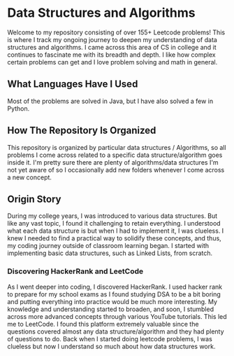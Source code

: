 # Data Structures and Algorithms

Welcome to my repository consisting of over 155+ Leetcode problems! This is where I track my ongoing journey to deepen my understanding of data structures and algorithms. I came across this area of CS in college and it continues to fascinate me with its breadth and depth. I like how complex certain problems can get and I love problem solving and math in general.

## What Languages Have I Used

Most of the problems are solved in Java, but I have also solved a few in Python.

## How The Repository Is Organized

This repository is organized by particular data structures / Algorithms, so all problems I come across related to a specific data structure/algorithm goes inside it. I'm pretty sure there are plenty of algorithms/data structures I'm not yet aware of so I occasionally add new folders whenever I come across a new concept.

## Origin Story

During my college years, I was introduced to various data structures. But like any vast topic, I found it challenging to retain everything. I understood what each data structure is but when I had to implement it, I was clueless. I knew I needed to find a practical way to solidify these concepts, and thus, my coding journey outside of classroom learning began. I started with implementing basic data structures, such as Linked Lists, from scratch.

### Discovering HackerRank and LeetCode

As I went deeper into coding, I discovered HackerRank. I used hacker rank to prepare for my school exams as I found studying DSA to be a bit boring and putting everything into practice would be much more interesting. My knowledge and understanding started to broaden, and soon, I stumbled across more advanced concepts through various YouTube tutorials. This led me to LeetCode. I found this platform extremely valuable since the questions covered almost any data structure/algorithm and they had plenty of questions to do. Back when I started doing leetcode problems, I was clueless but now I understand so much about how data structures work.

